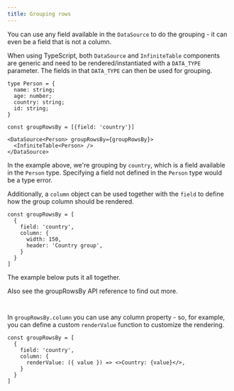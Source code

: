```yaml
---
title: Grouping rows
---
```


You can use any field available in the `DataSource` to do the grouping - it can even be a field that is not a column.

<Note>

When using TypeScript, both `DataSource` and `InfiniteTable` components are generic and need to be rendered/instantiated with a `DATA_TYPE` parameter. The fields in that `DATA_TYPE` can then be used for grouping.

</Note>


```tsx
type Person = {
  name: string;
  age: number;
  country: string;
  id: string;
}

const groupRowsBy = [{field: 'country'}]

<DataSource<Person> groupRowsBy={groupRowsBy}>
  <InfiniteTable<Person> />
</DataSource>

```
In the example above, we're grouping by `country`, which is a field available in the `Person` type. Specifying a field not defined in the `Person` type would be a type error.

Additionally, a `column` object can be used together with the `field` to define how the group column should be rendered.

```tsx
const groupRowsBy = [
  {
    field: 'country',
    column: {
      width: 150,
      header: 'Country group',
    }
  }
]
```

The example below puts it all together.

Also see the <DataSourcePropLink name="groupRowsBy"> groupRowsBy API reference</DataSourcePropLink> to find out more.

<Sandpack title="Simple row grouping">

```ts file=row-grouping-example.page.tsx
```
```ts file=columns.ts
```
</Sandpack>

In `groupRowsBy.column` you can use any column property - so, for example, you can define a custom `renderValue` function to customize the rendering.

```tsx
const groupRowsBy = [
  {
    field: 'country',
    column: {
      renderValue: ({ value }) => <>Country: {value}</>,
    }
  }
]
```
